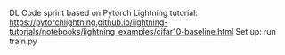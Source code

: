 DL Code sprint based on Pytorch Lightning tutorial: https://pytorchlightning.github.io/lightning-tutorials/notebooks/lightning_examples/cifar10-baseline.html
Set up: run train.py